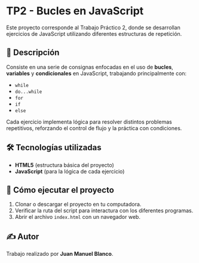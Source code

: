 # TP2 - Bucles en JavaScript

Este proyecto corresponde al Trabajo Práctico 2, donde se desarrollan ejercicios de JavaScript utilizando diferentes estructuras de repetición.

## 🧠 Descripción

Consiste en una serie de consignas enfocadas en el uso de **bucles**, **variables** y **condicionales** en JavaScript, trabajando principalmente con:

- `while`
- `do...while`
- `for`
- `if`
- `else`

Cada ejercicio implementa lógica para resolver distintos problemas repetitivos, reforzando el control de flujo y la práctica con condiciones.

## 🛠️ Tecnologías utilizadas

- **HTML5** (estructura básica del proyecto)
- **JavaScript** (para la lógica de cada ejercicio)

## 🚀 Cómo ejecutar el proyecto

1. Clonar o descargar el proyecto en tu computadora.
2. Verificar la ruta del script para interactura con los diferentes programas.
3. Abrir el archivo `index.html` con un navegador web.

## ✍️ Autor

Trabajo realizado por **Juan Manuel Blanco**. 